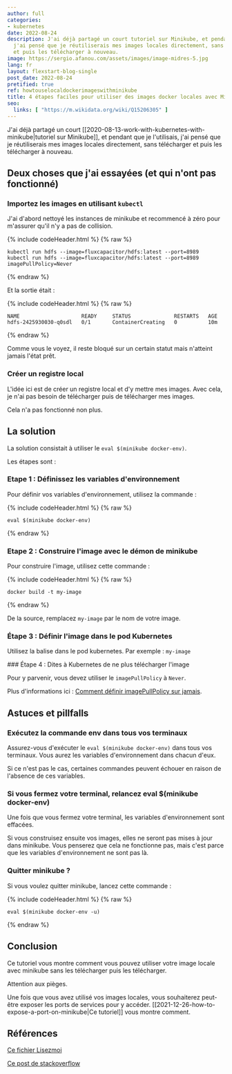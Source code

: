 ```yaml
---
author: full
categories:
- kubernetes
date: 2022-08-24
description: J'ai déjà partagé un court tutoriel sur Minikube, et pendant que je l'utilisais,
  j'ai pensé que je réutiliserais mes images locales directement, sans télécharger
  et puis les télécharger à nouveau.
image: https://sergio.afanou.com/assets/images/image-midres-5.jpg
lang: fr
layout: flexstart-blog-single
post_date: 2022-08-24
pretified: true
ref: howtouselocaldockerimageswithminikube
title: 4 étapes faciles pour utiliser des images docker locales avec Minikube
seo:
  links: [ "https://m.wikidata.org/wiki/Q15206305" ]
---
```


J'ai déjà partagé un court [[2020-08-13-work-with-kubernetes-with-minikube|tutoriel sur Minikube]], et pendant que je l'utilisais, j'ai pensé que je réutiliserais mes images locales directement, sans télécharger et puis les télécharger à nouveau.



## Deux choses que j'ai essayées (et qui n'ont pas fonctionné)

### Importez les images en utilisant ```kubectl```

J'ai d'abord nettoyé les instances de minikube et recommencé à zéro pour m'assurer qu'il n'y a pas de collision.


{% include codeHeader.html %}
{% raw %}
```
kubectl run hdfs --image=fluxcapacitor/hdfs:latest --port=8989
kubectl run hdfs --image=fluxcapacitor/hdfs:latest --port=8989 imagePullPolicy=Never
```
{% endraw %}

Et la sortie était :

{% include codeHeader.html %}
{% raw %}
```
NAME                    READY     STATUS              RESTARTS   AGE
hdfs-2425930030-q0sdl   0/1       ContainerCreating   0          10m
```
{% endraw %}

Comme vous le voyez, il reste bloqué sur un certain statut mais n'atteint jamais l'état prêt.


### Créer un registre local

L'idée ici est de créer un registre local et d'y mettre mes images. Avec cela, je n'ai pas besoin de télécharger puis de télécharger mes images.

Cela n'a pas fonctionné non plus.

## La solution

La solution consistait à utiliser le ```eval $(minikube docker-env)```.

Les étapes sont :

### Etape 1 : Définissez les variables d'environnement

Pour définir vos variables d'environnement, utilisez la commande :

{% include codeHeader.html %}
{% raw %}
```
eval $(minikube docker-env)
```
{% endraw %}


### Etape 2 : Construire l'image avec le démon de minikube

Pour construire l'image, utilisez cette commande :

{% include codeHeader.html %}
{% raw %}
```
docker build -t my-image
```
{% endraw %}

De la source, remplacez ```my-image``` par le nom de votre image.

### Étape 3 : Définir l'image dans le pod Kubernetes

Utilisez la balise dans le pod kubernetes.
Par exemple : ```my-image```


### Étape 4 : Dites à Kubernetes de ne plus télécharger l'image

Pour y parvenir, vous devez utiliser le ```imagePullPolicy``` à ```Never```.

Plus d'informations ici : [Comment définir imagePullPolicy sur jamais](https://kubernetes.io/docs/concepts/containers/images/#updating-images).


## Astuces et pillfalls

### Exécutez la commande env dans tous vos terminaux

Assurez-vous d'exécuter le ```eval $(minikube docker-env)``` dans tous vos terminaux. Vous aurez les variables d'environnement dans chacun d'eux.

Si ce n'est pas le cas, certaines commandes peuvent échouer en raison de l'absence de ces variables.

### Si vous fermez votre terminal, relancez eval $(minikube docker-env)

Une fois que vous fermez votre terminal, les variables d'environnement sont effacées.

Si vous construisez ensuite vos images, elles ne seront pas mises à jour dans minikube. Vous penserez que cela ne fonctionne pas, mais c'est parce que les variables d'environnement ne sont pas là.

### Quitter minikube ?

Si vous voulez quitter minikube, lancez cette commande :

{% include codeHeader.html %}
{% raw %}
```
eval $(minikube docker-env -u)
```
{% endraw %}


## Conclusion

Ce tutoriel vous montre comment vous pouvez utiliser votre image locale avec minikube sans les télécharger puis les télécharger.

Attention aux pièges.

Une fois que vous avez utilisé vos images locales, vous souhaiterez peut-être exposer les ports de services pour y accéder. [[2021-12-26-how-to-expose-a-port-on-minikube|Ce tutoriel]] vous montre comment.




## Références

[Ce fichier Lisezmoi](https://github.com/kubernetes/minikube/blob/0c616a6b42b28a1aab8397f5a9061f8ebbd9f3d9/README.md#reusing-the-docker-daemon)

[Ce post de stackoverflow](https://stackoverflow.com/questions/42564058/how-to-use-local-docker-images-with-minikube)